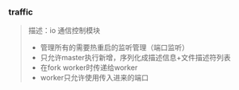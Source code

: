 ### traffic
> 描述：io 通信控制模块
> * 管理所有的需要热重启的监听管理（端口监听）
> * 只允许master执行新增，序列化成描述信息+文件描述符列表
> * 在fork worker时传递给worker
> * worker只允许使用传入进来的端口